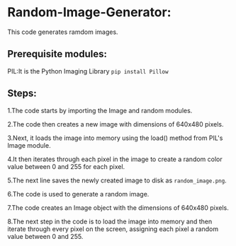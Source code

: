 # Random-Image-Generator:
This code generates ramdom images.

## Prerequisite modules:
 PIL:It is the Python Imaging Library
`` pip install Pillow ``

## Steps:
1.The code starts by importing the Image and random modules.
 
2.The code then creates a new image with dimensions of 640x480 pixels.
 
3.Next, it loads the image into memory using the load() method from PIL's Image module.
 
4.It then iterates through each pixel in the image to create a random color value between 0 and 255 for each pixel.
 
5.The next line saves the newly created image to disk as `random_image.png`.
 
6.The code is used to generate a random image.
 
7.The code creates an Image object with the dimensions of 640x480 pixels.
 
8.The next step in the code is to load the image into memory and then iterate through every pixel on the screen, assigning each pixel a random value between 0 and 255.
